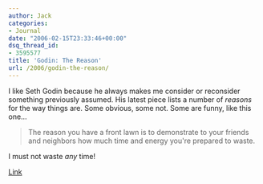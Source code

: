 ```yaml
---
author: Jack
categories:
- Journal
date: "2006-02-15T23:33:46+00:00"
dsq_thread_id:
- 3595577
title: 'Godin: The Reason'
url: /2006/godin-the-reason/
---
```


I like Seth Godin because he always makes me consider or reconsider something previously assumed. His latest piece lists a number of _reasons_ for the way things are. Some obvious, some not. Some are funny, like this one&#8230; 

> The reason you have a front lawn is to demonstrate to your friends and neighbors how much time and energy you're prepared to waste. 

I must not waste *any* time! 

[Link](http://sethgodin.typepad.com/seths\_blog/2006/02/the\_reason.html)
